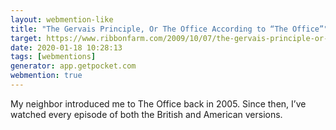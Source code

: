 ```yaml
---
layout: webmention-like
title: "The Gervais Principle, Or The Office According to “The Office”"
target: https://www.ribbonfarm.com/2009/10/07/the-gervais-principle-or-the-office-according-to-the-office/
date: 2020-01-18 10:28:13
tags: [webmentions]
generator: app.getpocket.com
webmention: true
---
```



My neighbor introduced me to The Office back in 2005. Since then, I’ve watched every episode of both the British and American versions.




